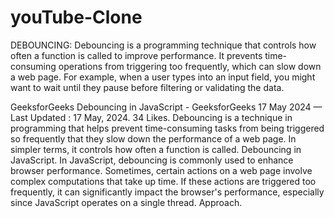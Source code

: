 ﻿# youTube-Clone
DEBOUNCING: Debouncing is a programming technique that controls how often a function is called to improve performance. It prevents time-consuming operations from triggering too frequently, which can slow down a web page. For example, when a user types into an input field, you might want to wait until they pause before filtering or validating the data. 

GeeksforGeeks
Debouncing in JavaScript - GeeksforGeeks
17 May 2024 — Last Updated : 17 May, 2024. 34 Likes. Debouncing is a technique in programming that helps prevent time-consuming tasks from being triggered so frequently that they slow down the performance of a web page. In simpler terms, it controls how often a function is called. Debouncing in JavaScript. In JavaScript, debouncing is commonly used to enhance browser performance. Sometimes, certain actions on a web page involve complex computations that take up time. If these actions are triggered too frequently, it can significantly impact the browser's performance, especially since JavaScript operates on a single thread. Approach.
